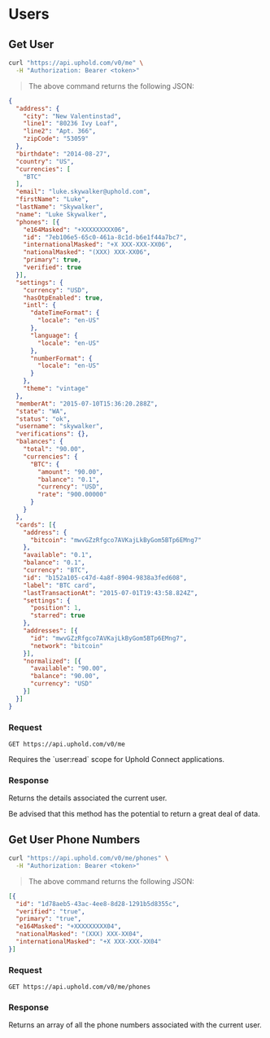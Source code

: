 # Users
## Get User

```bash
curl "https://api.uphold.com/v0/me" \
  -H "Authorization: Bearer <token>"
```

> The above command returns the following JSON:

```json
{
  "address": {
    "city": "New Valentinstad",
    "line1": "80236 Ivy Loaf",
    "line2": "Apt. 366",
    "zipCode": "53059"
  },
  "birthdate": "2014-08-27",
  "country": "US",
  "currencies": [
    "BTC"
  ],
  "email": "luke.skywalker@uphold.com",
  "firstName": "Luke",
  "lastName": "Skywalker",
  "name": "Luke Skywalker",
  "phones": [{
    "e164Masked": "+XXXXXXXXX06",
    "id": "7eb106e5-65c0-461a-8c1d-b6e1f44a7bc7",
    "internationalMasked": "+X XXX-XXX-XX06",
    "nationalMasked": "(XXX) XXX-XX06",
    "primary": true,
    "verified": true
  }],
  "settings": {
    "currency": "USD",
    "hasOtpEnabled": true,
    "intl": {
      "dateTimeFormat": {
        "locale": "en-US"
      },
      "language": {
        "locale": "en-US"
      },
      "numberFormat": {
        "locale": "en-US"
      }
    },
    "theme": "vintage"
  },
  "memberAt": "2015-07-10T15:36:20.288Z",
  "state": "WA",
  "status": "ok",
  "username": "skywalker",
  "verifications": {},
  "balances": {
    "total": "90.00",
    "currencies": {
      "BTC": {
        "amount": "90.00",
        "balance": "0.1",
        "currency": "USD",
        "rate": "900.00000"
      }
    }
  },
  "cards": [{
    "address": {
      "bitcoin": "mwvGZzRfgco7AVKajLkByGom5BTp6EMng7"
    },
    "available": "0.1",
    "balance": "0.1",
    "currency": "BTC",
    "id": "b152a105-c47d-4a8f-8904-9838a3fed608",
    "label": "BTC card",
    "lastTransactionAt": "2015-07-01T19:43:58.824Z",
    "settings": {
      "position": 1,
      "starred": true
    },
    "addresses": [{
      "id": "mwvGZzRfgco7AVKajLkByGom5BTp6EMng7",
      "network": "bitcoin"
    }],
    "normalized": [{
      "available": "90.00",
      "balance": "90.00",
      "currency": "USD"
    }]
  }]
}
```

### Request
`GET https://api.uphold.com/v0/me`
<aside class="notice">Requires the `user:read` scope for Uphold Connect applications.</aside>

### Response
Returns the details associated the current user.
<aside class="notice">Be advised that this method has the potential to return a great deal of data.</aside>

## Get User Phone Numbers

```bash
curl "https://api.uphold.com/v0/me/phones" \
  -H "Authorization: Bearer <token>"
```

> The above command returns the following JSON:

```json
[{
  "id": "1d78aeb5-43ac-4ee8-8d28-1291b5d8355c",
  "verified": "true",
  "primary": "true",
  "e164Masked": "+XXXXXXXXX04",
  "nationalMasked": "(XXX) XXX-XX04",
  "internationalMasked": "+X XXX-XXX-XX04"
}]
```

### Request
`GET https://api.uphold.com/v0/me/phones`

### Response
Returns an array of all the phone numbers associated with the current user.

